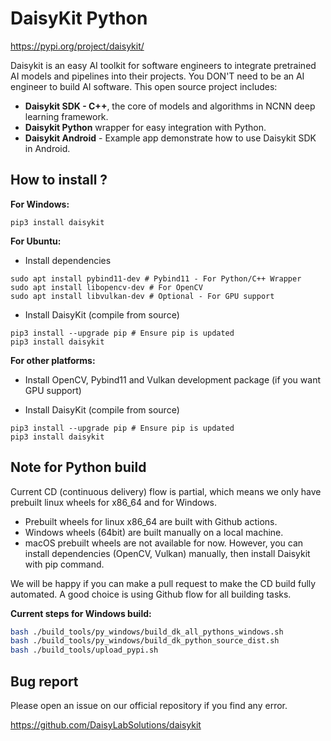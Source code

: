 # DaisyKit Python

<https://pypi.org/project/daisykit/>

Daisykit is an easy AI toolkit for software engineers to integrate pretrained AI models and pipelines into their projects. You DON'T need to be an AI engineer to build AI software. This open source project includes:

- **Daisykit SDK - C++**, the core of models and algorithms in NCNN deep learning framework.
- **Daisykit Python** wrapper for easy integration with Python.
- **Daisykit Android** - Example app demonstrate how to use Daisykit SDK in Android.
## How to install ?

**For Windows:**

```
pip3 install daisykit
```

**For Ubuntu:**

- Install dependencies

```
sudo apt install pybind11-dev # Pybind11 - For Python/C++ Wrapper
sudo apt install libopencv-dev # For OpenCV
sudo apt install libvulkan-dev # Optional - For GPU support
```

- Install DaisyKit (compile from source)

```
pip3 install --upgrade pip # Ensure pip is updated
pip3 install daisykit
```

**For other platforms:**

- Install OpenCV, Pybind11 and Vulkan development package (if you want GPU support)

- Install DaisyKit (compile from source)

```
pip3 install --upgrade pip # Ensure pip is updated
pip3 install daisykit
```


## Note for Python build

Current CD (continuous delivery) flow is partial, which means we only have prebuilt linux wheels for x86_64 and for Windows.

- Prebuilt wheels for linux x86_64 are built with Github actions.
- Windows wheels (64bit) are built manually on a local machine.
- macOS prebuilt wheels are not available for now. However, you can install dependencies (OpenCV, Vulkan) manually, then install Daisykit with pip command.

We will be happy if you can make a pull request to make the CD build fully automated. A good choice is using Github flow for all building tasks.

**Current steps for Windows build:**

```sh
bash ./build_tools/py_windows/build_dk_all_pythons_windows.sh
bash ./build_tools/py_windows/build_dk_python_source_dist.sh
bash ./build_tools/upload_pypi.sh
```

## Bug report

Please open an issue on our official repository if you find any error.

<https://github.com/DaisyLabSolutions/daisykit>
